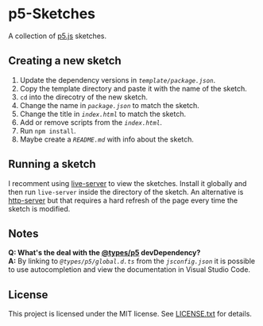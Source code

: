 # p5-Sketches

A collection of [p5.js](https://p5js.org/) sketches.

## Creating a new sketch

1. Update the dependency versions in *`template/package.json`*.
1. Copy the template directory and paste it with the name of the sketch.
1. `cd` into the direcotry of the new sketch.
1. Change the name in *`package.json`* to match the sketch.
1. Change the title in *`index.html`* to match the sketch.
1. Add or remove scripts from the *`index.html`*.
1. Run `npm install`.
1. Maybe create a *`README.md`* with info about the sketch.

## Running a sketch

I recomment using [live-server](https://www.npmjs.com/package/live-server) to view the sketches.
Install it globally and then run `live-server` inside the directory of the sketch.
An alternative is [http-server](https://www.npmjs.com/package/http-server) but that requires a hard refresh of the page every time the sketch is modified.

## Notes

**Q: What's the deal with the [@types/p5](https://www.npmjs.com/package/@types/p5) devDependency?**  
**A:** By linking to *`@types/p5/global.d.ts`* from the *`jsconfig.json`* it is possible to use autocompletion and view the documentation in Visual Studio Code.

## License

This project is licensed under the MIT license.
See [LICENSE.txt](LICENSE.txt) for details.
